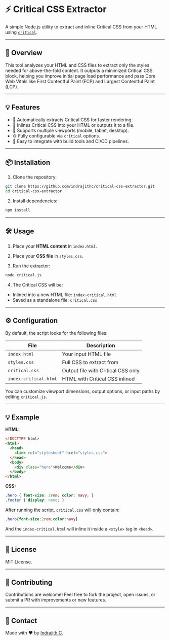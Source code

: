 
# ⚡ Critical CSS Extractor

A simple Node.js utility to extract and inline Critical CSS from your HTML using [`critical`](https://github.com/addyosmani/critical).

---

## 🚀 Overview

This tool analyzes your HTML and CSS files to extract only the styles needed for above-the-fold content. It outputs a minimized Critical CSS block, helping you improve initial page load performance and pass Core Web Vitals like First Contentful Paint (FCP) and Largest Contentful Paint (LCP).

---

## 💡 Features

- 🧠 Automatically extracts Critical CSS for faster rendering.
- 🧼 Inlines Critical CSS into your HTML or outputs it to a file.
- 📄 Supports multiple viewports (mobile, tablet, desktop).
- ⚙️ Fully configurable via `critical` options.
- 🔌 Easy to integrate with build tools and CI/CD pipelines.

---

## 📦 Installation

1. Clone the repository:

```bash
git clone https://github.com/indrajithc/critical-css-extractor.git
cd critical-css-extractor
````

2. Install dependencies:

```bash
npm install
```

---

## 🛠 Usage

1. Place your **HTML content** in `index.html`.

2. Place your **CSS file** in `styles.css`.

3. Run the extractor:

```bash
node critical.js
```

4. The Critical CSS will be:

* Inlined into a new HTML file: `index-critical.html`
* Saved as a standalone file: `critical.css`

---

## ⚙️ Configuration

By default, the script looks for the following files:

| File                  | Description                        |
| --------------------- | ---------------------------------- |
| `index.html`          | Your input HTML file               |
| `styles.css`          | Full CSS to extract from           |
| `critical.css`        | Output file with Critical CSS only |
| `index-critical.html` | HTML with Critical CSS inlined     |

You can customize viewport dimensions, output options, or input paths by editing `critical.js`.

---

## 💡 Example

**HTML:**

```html
<!DOCTYPE html>
<html>
  <head>
    <link rel="stylesheet" href="styles.css">
  </head>
  <body>
    <div class="hero">Welcome</div>
  </body>
</html>
```

**CSS:**

```css
.hero { font-size: 2rem; color: navy; }
.footer { display: none; }
```

After running the script, `critical.css` will only contain:

```css
.hero{font-size:2rem;color:navy}
```

And the `index-critical.html` will inline it inside a `<style>` tag in `<head>`.

---

## 📜 License

MIT License.

---

## 🙌 Contributing

Contributions are welcome! Feel free to fork the project, open issues, or submit a PR with improvements or new features.

---

## 💬 Contact

Made with ❤️ by [Indrajith C](https://github.com/indrajithc).